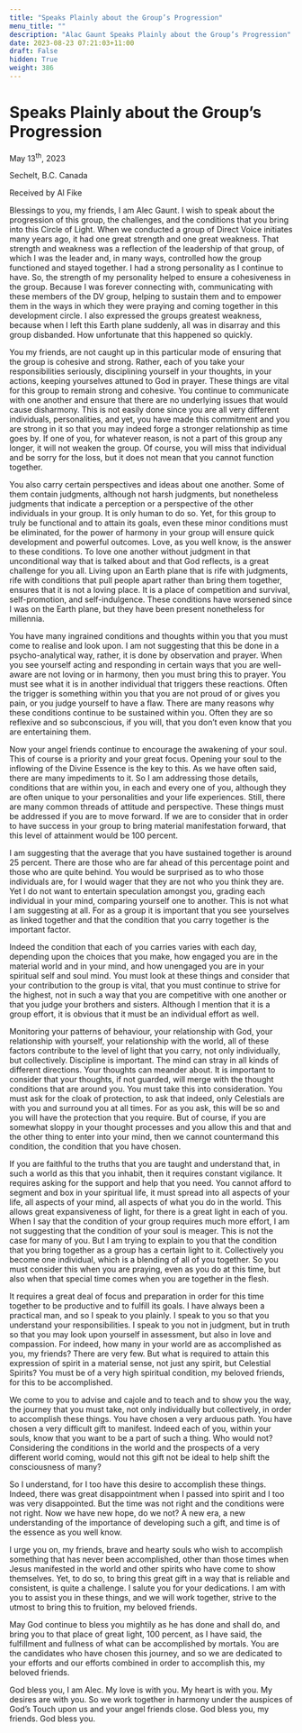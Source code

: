 ```yaml
---
title: "Speaks Plainly about the Group’s Progression"
menu_title: ""
description: "Alac Gaunt Speaks Plainly about the Group’s Progression"
date: 2023-08-23 07:21:03+11:00
draft: False
hidden: True
weight: 386
---
```

# Speaks Plainly about the Group’s Progression 

May 13<sup>th</sup>, 2023

Sechelt, B.C. Canada

Received by Al Fike  



Blessings to you, my friends, I am Alec Gaunt. I wish to speak about the progression of this group, the challenges, and the conditions that you bring into this Circle of Light. When we conducted a group of Direct Voice initiates many years ago, it had one great strength and one great weakness. That strength and weakness was a reflection of the leadership of that group, of which I was the leader and, in many ways, controlled how the group functioned and stayed together. I had a strong personality as I continue to have. So, the strength of my personality helped to ensure a cohesiveness in the group. Because I was forever connecting with, communicating with these members of the DV group, helping to sustain them and to empower them in the ways in which they were praying and coming together in this development circle. I also expressed the groups greatest weakness, because when I left this Earth plane suddenly, all was in disarray and this group disbanded. How unfortunate that this happened so quickly. 

You my friends, are not caught up in this particular mode of ensuring that the group is cohesive and strong. Rather, each of you take your responsibilities seriously, disciplining yourself in your thoughts, in your actions, keeping yourselves attuned to God in prayer. These things are vital for this group to remain strong and cohesive. You continue to communicate with one another and ensure that there are no underlying issues that would cause disharmony. This is not easily done since you are all very different individuals, personalities, and yet, you have made this commitment and you are strong in it so that you may indeed forge a stronger relationship as time goes by. If one of you, for whatever reason, is not a part of this group any longer, it will not weaken the group. Of course, you will miss that individual and be sorry for the loss, but it does not mean that you cannot function together. 

You also carry certain perspectives and ideas about one another. Some of them contain judgments, although not harsh judgments, but nonetheless judgments that indicate a perception or a perspective of the other individuals in your group. It is only human to do so. Yet, for this group to truly be functional and to attain its goals, even these minor conditions must be eliminated, for the power of harmony in your group will ensure quick development and powerful outcomes. Love, as you well know, is the answer to these conditions. To love one another without judgment in that unconditional way that is talked about and that God reflects, is a great challenge for you all. Living upon an Earth plane that is rife with judgments, rife with conditions that pull people apart rather than bring them together, ensures that it is not a loving place. It is a place of competition and survival, self-promotion, and self-indulgence. These conditions have worsened since I was on the Earth plane, but they have been present nonetheless for millennia. 

You have many ingrained conditions and thoughts within you that you must come to realise and look upon. I am not suggesting that this be done in a psycho-analytical way, rather, it is done by observation and prayer. When you see yourself acting and responding in certain ways that you are well-aware are not loving or in harmony, then you must bring this to prayer. You must see what it is in another individual that triggers these reactions. Often the trigger is something within you that you are not proud of or gives you pain, or you judge yourself to have a flaw. There are many reasons why these conditions continue to be sustained within you. Often they are so reflexive and so subconscious, if you will, that you don’t even know that you are entertaining them.

Now your angel friends continue to encourage the awakening of your soul. This of course is a priority and your great focus. Opening your soul to the inflowing of the Divine Essence is the key to this. As we have often said, there are many impediments to it. So I am addressing those details, conditions that are within you, in each and every one of you, although they are often unique to your personalities and your life experiences. Still, there are many common threads of attitude and perspective. These things must be addressed if you are to move forward. If we are to consider that in order to have success in your group to bring material manifestation forward, that this level of attainment would be 100 percent. 

I am suggesting that the average that you have sustained together is around 25 percent. There are those who are far ahead of this percentage point and those who are quite behind. You would be surprised as to who those individuals are, for I would wager that they are not who you think they are. Yet I do not want to entertain speculation amongst you, grading each individual in your mind, comparing yourself one to another. This is not what I am suggesting at all. For as a group it is important that you see yourselves as linked together and that the condition that you carry together is the important factor. 

Indeed the condition that each of you carries varies with each day, depending upon the choices that you make, how engaged you are in the material world and in your mind, and how unengaged you are in your spiritual self and soul mind. You must look at these things and consider that your contribution to the group is vital, that you must continue to strive for the highest, not in such a way that you are competitive with one another or that you judge your brothers and sisters. Although I mention that it is a group effort, it is obvious that it must be an individual effort as well. 

Monitoring your patterns of behaviour, your relationship with God, your relationship with yourself, your relationship with the world, all of these factors contribute to the level of light that you carry, not only individually, but collectively. Discipline is important. The mind can stray in all kinds of different directions. Your thoughts can meander about. It is important to consider that your thoughts, if not guarded, will merge with the thought conditions that are around you. You must take this into consideration. You must ask for the cloak of protection, to ask that indeed, only Celestials are with you and surround you at all times. For as you ask, this will be so and you will have the protection that you require. But of course, if you are somewhat sloppy in your thought processes and you allow this and that and the other thing to enter into your mind, then we cannot countermand this condition, the condition that you have chosen. 

If you are faithful to the truths that you are taught and understand that, in such a world as this that you inhabit, then it requires constant vigilance. It requires asking for the support and help that you need. You cannot afford to segment and box in your spiritual life, it must spread into all aspects of your life, all aspects of your mind, all aspects of what you do in the world. This allows great expansiveness of light, for there is a great light in each of you. When I say that the condition of your group requires much more effort, I am not suggesting that the condition of your soul is meager. This is not the case for many of you. But I am trying to explain to you that the condition that you bring together as a group has a certain light to it. Collectively you become one individual, which is a blending of all of you together. So you must consider this when you are praying, even as you do at this time, but also when that special time comes when you are together in the flesh. 

It requires a great deal of focus and preparation in order for this time together to be productive and to fulfill its goals. I have always been a practical man, and so I speak to you plainly. I speak to you so that you understand your responsibilities. I speak to you not in judgment, but in truth so that you may look upon yourself in assessment, but also in love and compassion. For indeed, how many in your world are as accomplished as you, my friends? There are very few. But what is required to attain this expression of spirit in a material sense, not just any spirit, but Celestial Spirits? You must be of a very high spiritual condition, my beloved friends, for this to be accomplished.

We come to you to advise and cajole and to teach and to show you the way, the journey that you must take, not only individually but collectively, in order to accomplish these things. You have chosen a very arduous path. You have chosen a very difficult gift to manifest. Indeed each of you, within your souls, know that you want to be a part of such a thing. Who would not? Considering the conditions in the world and the prospects of a very different world coming, would not this gift not be ideal to help shift the consciousness of many?

So I understand, for I too have this desire to accomplish these things. Indeed, there was great disappointment when I passed into spirit and I too was very disappointed. But the time was not right and the conditions were not right. Now we have new hope, do we not? A new era, a new understanding of the importance of developing such a gift, and time is of the essence as you well know. 

I urge you on, my friends, brave and hearty souls who wish to accomplish something that has never been accomplished, other than those times when Jesus manifested in the world and other spirits who have come to show themselves. Yet, to do so, to bring this great gift in a way that is reliable and consistent, is quite a challenge. I salute you for your dedications. I am with you to assist you in these things, and we will work together, strive to the utmost to bring this to fruition, my beloved friends.
 
May God continue to bless you mightily as he has done and shall do, and bring you to that place of great light, 100 percent, as I have said, the fulfillment and fullness of what can be accomplished by mortals. You are the candidates who have chosen this journey, and so we are dedicated to your efforts and our efforts combined in order to accomplish this, my beloved friends.

God bless you, I am Alec. My love is with you. My heart is with you. My desires are with you. So we work together in harmony under the auspices of God’s Touch upon us and your angel friends close. God bless you, my friends. God bless you.